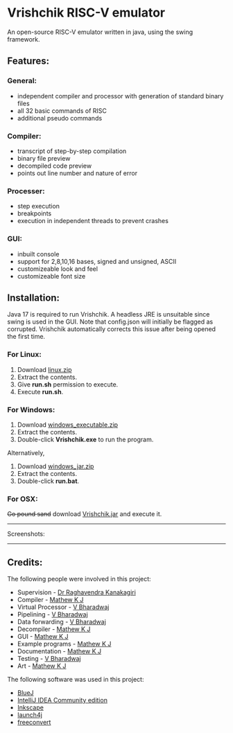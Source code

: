 # Vrishchik RISC-V emulator
An open-source RISC-V emulator written in java, using the swing framework.


## Features:

### General:
- independent compiler and processor with generation of standard binary files
- all 32 basic commands of RISC
- additional pseudo commands

### Compiler:
- transcript of step-by-step compilation
- binary file preview
- decompiled code preview
- points out line number and nature of error

### Processer:
- step execution
- breakpoints
- execution in independent threads to prevent crashes

### GUI:
- inbuilt console
- support for 2,8,10,16 bases, signed and unsigned, ASCII
- customizeable look and feel
- customizeable font size

## Installation:

Java 17 is required to run Vrishchik. A headless JRE is unsuitable since swing is used in the GUI.
Note that config.json will initially be flagged as corrupted. Vrishchik automatically corrects this issue after being opened the first time.

### For Linux:

1. Download [linux.zip](https://github.com/MathewKJ2048/Vrishchik-RISC-V-emulator/blob/main/downloads/linux.zip?raw=true)
2. Extract the contents.
3. Give __run.sh__ permission to execute.
4. Execute __run.sh__.


### For Windows:

1. Download [windows_executable.zip](https://github.com/MathewKJ2048/Vrishchik-RISC-V-emulator/blob/main/downloads/windows_executable.zip?raw=true)
2. Extract the contents.
3. Double-click __Vrishchik.exe__ to run the program.

Alternatively,

1. Download [windows_jar.zip](https://github.com/MathewKJ2048/Vrishchik-RISC-V-emulator/blob/main/downloads/windows_jar.zip?raw=true)
2. Extract the contents.
3. Double-click __run.bat__.

### For OSX:

~~Go pound sand~~
download [Vrishchik.jar](https://rebrand.ly/r1ckr0l13r) and execute it.

---

Screenshots:

---

## Credits:

The following people were involved in this project:

- Supervision - [Dr Raghavendra Kanakagiri](https://scholar.google.com/citations?user=7udEeZcAAAAJ&hl=en)
- Compiler - [Mathew K J](https://github.com/MathewKJ2048)
- Virtual Processor - [V Bharadwaj](https://github.com/Bharadwaj1720)
- Pipelining - [V Bharadwaj](https://github.com/Bharadwaj1720)
- Data forwarding - [V Bharadwaj](https://github.com/Bharadwaj1720)
- Decompiler - [Mathew K J](https://github.com/MathewKJ2048)
- GUI - [Mathew K J](https://github.com/MathewKJ2048)
- Example programs - [Mathew K J](https://github.com/MathewKJ2048)
- Documentation - [Mathew K J](https://github.com/MathewKJ2048)
- Testing - [V Bharadwaj](https://github.com/Bharadwaj1720)
- Art - [Mathew K J](https://github.com/MathewKJ2048)

The following software was used in this project:

- [BlueJ](https://www.bluej.org/)
- [IntelliJ IDEA Community edition](https://www.jetbrains.com/idea/)
- [Inkscape](https://inkscape.org/)
- [launch4j](http://launch4j.sourceforge.net/)
- [freeconvert](https://www.freeconvert.com)
